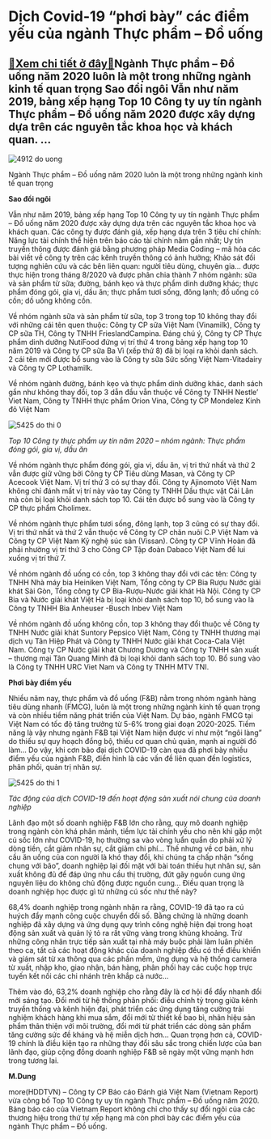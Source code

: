 Dịch Covid-19 “phơi bày” các điểm yếu của ngành Thực phẩm – Đồ uống
===================================================================

[:gift:Xem chi tiết ở đây:gift:](https://hddtvn.com/dich-covid-19-phoi-bay-cac-diem-yeu-cua-nganh-thuc-pham-do-uong/)Ngành Thực phẩm – Đồ uống năm 2020 luôn là một trong những ngành kinh tế quan trọng Sao đổi ngôi Vẫn như năm 2019, bảng xếp hạng Top 10 Công ty uy tín ngành Thực phẩm – Đồ uống năm 2020 được xây dựng dựa trên các nguyên tắc khoa học và khách quan. …
---------------------------------------------------------------------------------------------------------------------------------------------------------------------------------------------------------------------------------------------------------





![4912 do uong](https://hddtvn.com/wp-content/uploads/2021/01/4912_do_uong.jpg "undefined")


Ngành Thực phẩm – Đồ uống năm 2020 luôn là một trong những ngành kinh tế quan trọng



**Sao đổi ngôi**


Vẫn như năm 2019, bảng xếp hạng Top 10 Công ty uy tín ngành Thực phẩm – Đồ uống năm 2020 được xây dựng dựa trên các nguyên tắc khoa học và khách quan. Các công ty được đánh giá, xếp hạng dựa trên 3 tiêu chí chính: Năng lực tài chính thể hiện trên báo cáo tài chính năm gần nhất; Uy tín truyền thông được đánh giá bằng phương pháp Media Coding – mã hóa các bài viết về công ty trên các kênh truyền thông có ảnh hưởng; Khảo sát đối tượng nghiên cứu và các bên liên quan: người tiêu dùng, chuyên gia… được thực hiện trong tháng 8/2020 và được phân chia thành 7 nhóm ngành: sữa và sản phẩm từ sữa; đường, bánh kẹo và thực phẩm dinh dưỡng khác; thực phẩm đóng gói, gia vị, dầu ăn; thực phẩm tươi sống, đông lạnh; đồ uống có cồn; dồ uống không cồn.


Về nhóm ngành sữa và sản phẩm từ sữa, top 3 trong top 10 không thay đổi với những cái tên quen thuộc: Công ty CP sữa Việt Nam (Vinamilk), Công ty CP sữa TH, Công ty TNHH FrieslandCampina. Đáng chú ý, Công ty CP Thực phẩm dinh dưỡng NutiFood đứng vị trí thứ 4 trong bảng xếp hạng top 10 năm 2019 và Công ty CP sữa Ba Vì (xếp thứ 8) đã bị loại ra khỏi danh sách. 2 cái tên mới được bổ sung vào là Công ty sữa Sức sống Việt Nam-Vitadairy và Công ty CP Lothamilk.


Về nhóm ngành đường, bánh kẹo và thực phẩm dinh dưỡng khác, danh sách gần như không thay đổi, top 3 dẫn đầu vẫn thuộc về Công ty TNHH Nestle’ Viet Nam, Công ty TNHH thực phẩm Orion Vina, Công ty CP Mondelez Kinh đô Việt Nam





![5425 do thi 0](https://hddtvn.com/wp-content/uploads/2021/01/5425_do-thi-0.jpg "undefined")



*Top 10 Công ty thực phẩm uy tín năm 2020 – nhóm ngành: Thực phẩm đóng gói, gia vị, dầu ăn*






Về nhóm ngành thực phẩm đóng gói, gia vị, dầu ăn, vị tri thứ nhất và thứ 2 vẫn được giữ vững bởi Công ty CP Tiêu dùng Masan, và Công ty CP Acecook Việt Nam. Vị trí thứ 3 có sự thay đổi. Công ty Ajinomoto Việt Nam không chỉ đánh mất vị trí này vào tay Công ty TNHH Dầu thực vật Cái Lân mà còn bị loại khỏi danh sách top 10. Cái tên được bổ sung vào là Công ty CP thực phẩm Cholimex.


Về nhóm ngành thực phẩm tươi sống, đông lạnh, top 3 cũng có sự thay đổi. Vị tri thứ nhất và thứ 2 vẫn thuộc về Công ty CP chăn nuôi C.P Việt Nam và Công ty CP Việt Nam Kỹ nghệ súc sản (Vissan). Công ty CP Vĩnh Hoàn đã phải nhường vị trí thứ 3 cho Công CP Tập đoàn Dabaco Việt Nam để lui xuống vị trí thứ 7.


Về nhóm ngành đồ uống có cồn, top 3 không thay đổi với các tên: Công ty TNHH Nhà máy bia Heiniken Việt Nam, Tổng công ty CP Bia Rượu Nước giải khát Sài Gòn, Tổng công ty CP Bia-Rượu-Nước giải khát Hà Nội. Công ty CP Bia và Nước giải khát Việt Hà bị loại khỏi danh sách top 10, bổ sung vào là Công ty TNHH Bia Anheuser -Busch Inbev Việt Nam


Về nhóm ngành đồ uống không cồn, top 3 không thay đổi thuộc về Công ty TNHH Nước giải khát Suntory Pepsico Việt Nam, Công ty TNHH thương mại dịch vụ Tân Hiệp Phát và Công ty TNHH Nước giải khát Coca-Cala Việt Nam. Công ty CP Nước giải khát Chương Dương và Công ty TNHH sản xuất – thương mại Tân Quang Minh đã bị loại khỏi danh sách top 10. Bổ sung vào là Công ty TNHH URC Viet Nam và Công ty TNHH MTV TNI.


**Phơi bày điểm yếu**


Nhiều năm nay, thực phẩm và đồ uống (F&B) nằm trong nhóm ngành hàng tiêu dùng nhanh (FMCG), luôn là một trong những ngành kinh tế quan trọng và còn nhiều tiềm năng phát triển của Việt Nam. Dự báo, ngành FMCG tại Việt Nam có tốc độ tăng trưởng từ 5-6% trong giai đoạn 2020-2025. Tiềm năng là vậy nhưng ngành F&B tại Việt Nam hiện được ví như một “ngôi làng” do thiếu sự quy hoạch đồng bộ, thiếu cơ quan chủ quản, mạnh ai người đó làm… Do vậy, khi cơn bão đại dịch COVID-19 càn qua đã phơi bày nhiều điểm yếu của ngành F&B, điển hình là các vấn đề liên quan đến logistics, phân phối, quản trị nhân sự.





![5425 do thi 1](https://hddtvn.com/wp-content/uploads/2021/01/5425_do-thi-1.jpg "undefined")


*Tác động của dịch COVID-19 đến hoạt động sản xuất nói chung của doanh nghiệp*



Lãnh đạo một số doanh nghiệp F&B lớn cho rằng, quy mô doanh nghiệp trong ngành còn khá phân mảnh, tiềm lực tài chính yếu cho nên khi gặp một cú sốc lớn như COVID-19, họ thường sa vào vòng luẩn quẩn do phải xử lý dòng tiền, cắt giảm nhân sự, cắt giảm chi phí… Thế nhưng về cơ bản, nhu cầu ăn uống của con người là khó thay đổi, khi chúng ta chấp nhận “sống chung với bão”, doanh nghiệp lại đối mặt với bài toán thiếu hụt nhân sự, sản xuất không đủ để đáp ứng nhu cầu thị trường, đứt gãy nguồn cung ứng nguyên liệu do không chủ động được nguồn cung… Điều quan trọng là doanh nghiệp học được gì từ những cú sốc như thế này?


68,4% doanh nghiệp trong ngành nhận ra rằng, COVID-19 đã tạo ra cú huých đẩy mạnh công cuộc chuyển đổi số. Bằng chứng là những doanh nghiệp đã xây dựng và ứng dụng quy trình công nghệ hiện đại trong hoạt động sản xuất và quản lý tỏ ra rất vững vàng trong khủng khoảng. Trừ những công nhân trực tiếp sản xuất tại nhà máy buộc phải làm luân phiên theo ca, tất cả các hoạt động khác của doanh nghiệp đều có thể điều khiển và giám sát từ xa thông qua các phần mềm, ứng dụng và hệ thống camera từ xuất, nhập kho, giao nhận, bán hàng, phân phối hay các cuộc họp trực tuyến kết nối các chi nhánh trên khắp cả nước…


Thêm vào đó, 63,2% doanh nghiệp cho rằng đây là cơ hội để đẩy nhanh đổi mới sáng tạo. Đổi mới từ hệ thống phân phối: điều chỉnh tỷ trọng giữa kênh truyền thống và kênh hiện đại, phát triển các ứng dụng tăng cường trải nghiệm khách hàng khi mua sắm, đổi mới từ thiết kế bao bì, nhãn hiệu sản phẩm thân thiện với môi trường, đổi mới từ phát triển các dòng sản phẩm tăng cường sức đề kháng và hệ miễn dịch hơn… Quan trọng hơn cả, COVID-19 chính là điều kiện tạo ra những thay đổi sâu sắc trong chiến lược của ban lãnh đạo, giúp cộng đồng doanh nghiệp F&B sẽ ngày một vững mạnh hơn trong tương lai.




**M.Dung**



more(HDDTVN) – Công ty CP Báo cáo Đánh giá Việt Nam (Vietnam Report) vừa công bố Top 10 Công ty uy tín ngành Thực phẩm – Đồ uống năm 2020. Bảng báo cáo của Vietnam Report không chỉ cho thấy sự đổi ngôi của các thương hiệu trong thứ tự xếp hạng mà còn phơi bày các điểm yếu của ngành Thực phẩm – Đồ uống.

